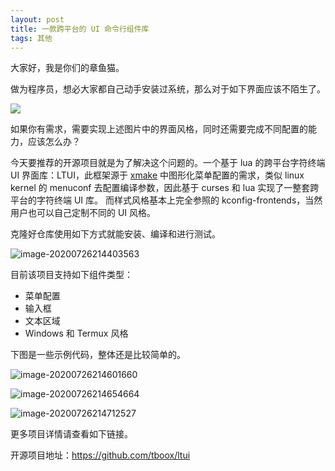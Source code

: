 ```yaml
---
layout: post
title: 一款跨平台的 UI 命令行组件库
tags: 其他
---
```


大家好，我是你们的章鱼猫。

做为程序员，想必大家都自己动手安装过系统，那么对于如下界面应该不陌生了。

![](https://camo.githubusercontent.com/afd0ee283f598545dfc3cd98d05bb75c377dc423/68747470733a2f2f74626f6f782e6f72672f7374617469632f696d672f6c7475692f63686f696365626f782e706e67)

如果你有需求，需要实现上述图片中的界面风格，同时还需要完成不同配置的能力，应该怎么办？

今天要推荐的开源项目就是为了解决这个问题的。一个基于 lua 的跨平台字符终端 UI 界面库：LTUI，此框架源于    [xmake](https://github.com/xmake-io/xmake)   中图形化菜单配置的需求，类似 linux kernel 的 menuconf 去配置编译参数，因此基于 curses 和 lua 实现了一整套跨平台的字符终端 UI 库。 而样式风格基本上完全参照的 kconfig-frontends，当然用户也可以自己定制不同的 UI 风格。

克隆好仓库使用如下方式就能安装、编译和进行测试。

![image-20200726214403563](https://raw.githubusercontent.com/ZhuPeng/pic/master/images/compress_image-20200726214403563.png)

目前该项目支持如下组件类型：

* 菜单配置
* 输入框
* 文本区域
* Windows 和 Termux 风格

下图是一些示例代码，整体还是比较简单的。

![image-20200726214601660](https://raw.githubusercontent.com/ZhuPeng/pic/master/images/compress_image-20200726214601660.png)

![image-20200726214654664](https://raw.githubusercontent.com/ZhuPeng/pic/master/images/compress_image-20200726214654664.png)

![image-20200726214712527](https://raw.githubusercontent.com/ZhuPeng/pic/master/images/compress_image-20200726214712527.png)

更多项目详情请查看如下链接。

开源项目地址：https://github.com/tboox/ltui